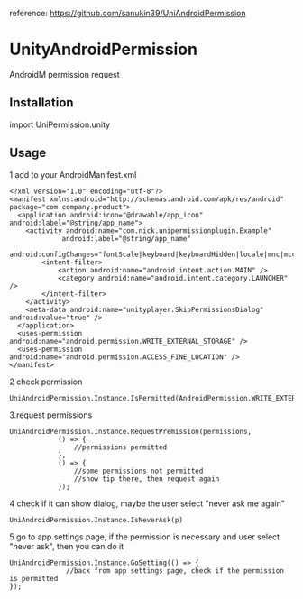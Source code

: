 reference: https://github.com/sanukin39/UniAndroidPermission

# UnityAndroidPermission
AndroidM permission request
## Installation
import UniPermission.unity
## Usage
1 add  <meta-data android:name="unityplayer.SkipPermissionsDialog" android:value="true" />  to your AndroidManifest.xml
```
<?xml version="1.0" encoding="utf-8"?>
<manifest xmlns:android="http://schemas.android.com/apk/res/android" package="com.company.product">
  <application android:icon="@drawable/app_icon" android:label="@string/app_name">
    <activity android:name="com.nick.unipermissionplugin.Example"
             android:label="@string/app_name"
             android:configChanges="fontScale|keyboard|keyboardHidden|locale|mnc|mcc|navigation|orientation|screenLayout|screenSize|smallestScreenSize|uiMode|touchscreen">
        <intent-filter>
            <action android:name="android.intent.action.MAIN" />
            <category android:name="android.intent.category.LAUNCHER" />
        </intent-filter>
    </activity>
    <meta-data android:name="unityplayer.SkipPermissionsDialog" android:value="true" />
  </application>
  <uses-permission android:name="android.permission.WRITE_EXTERNAL_STORAGE" /> 
  <uses-permission android:name="android.permission.ACCESS_FINE_LOCATION" /> 
</manifest>
```
2 check permission
```
UniAndroidPermission.Instance.IsPermitted(AndroidPermission.WRITE_EXTERNAL_STORAGE)
```
3.request permissions
```
UniAndroidPermission.Instance.RequestPremission(permissions,
			() => {
				//permissions permitted
			},
			() => {
				//some permissions not permitted
				//show tip there, then request again
			});
```
4 check if it can show dialog, maybe the user select "never ask me again"
```
UniAndroidPermission.Instance.IsNeverAsk(p)
```
5 go to app settings page, if the permission is necessary and user select "never ask", then you can do it
```
UniAndroidPermission.Instance.GoSetting(() => {
			  //back from app settings page, check if the permission is permitted
}); 
```
